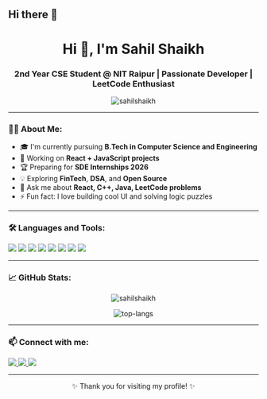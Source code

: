 ## Hi there 👋

<!--
**Sahil-Shaikh10415/Sahil-Shaikh10415** is a ✨ _special_ ✨ repository because its `README.md` (this file) appears on your GitHub profile.

Here are some ideas to get you started:
-->
<h1 align="center">Hi 👋, I'm Sahil Shaikh</h1>
<h3 align="center">2nd Year CSE Student @ NIT Raipur | Passionate Developer | LeetCode Enthusiast</h3>

<p align="center">
  <img src="https://komarev.com/ghpvc/?username=sahilshaikh&label=Profile%20views&color=0e75b6&style=flat" alt="sahilshaikh" />
</p>

---

### 🧑‍💻 About Me:

- 🎓 I'm currently pursuing **B.Tech in Computer Science and Engineering**
- 🔭 Working on **React + JavaScript projects**
- 🏆 Preparing for **SDE Internships 2026**
- 💡 Exploring **FinTech**, **DSA**, and **Open Source**
- 💬 Ask me about **React, C++, Java, LeetCode problems**
- ⚡ Fun fact: I love building cool UI and solving logic puzzles

---

### 🛠️ Languages and Tools:

<p align="left">
  <img src="https://img.shields.io/badge/C++-00599C?style=for-the-badge&logo=c%2B%2B&logoColor=white"/>
  <img src="https://img.shields.io/badge/Java-ED8B00?style=for-the-badge&logo=java&logoColor=white"/>
  <img src="https://img.shields.io/badge/JavaScript-F0DB4F?style=for-the-badge&logo=javascript&logoColor=black"/>
  <img src="https://img.shields.io/badge/React-61DBFB?style=for-the-badge&logo=react&logoColor=black"/>
  <img src="https://img.shields.io/badge/HTML5-E34F26?style=for-the-badge&logo=html5&logoColor=white"/>
  <img src="https://img.shields.io/badge/CSS3-1572B6?style=for-the-badge&logo=css3&logoColor=white"/>
  <img src="https://img.shields.io/badge/VS%20Code-007ACC?style=for-the-badge&logo=visual-studio-code&logoColor=white"/>
  <img src="https://img.shields.io/badge/Git-F05032?style=for-the-badge&logo=git&logoColor=white"/>
</p>

---

### 📈 GitHub Stats:

<p align="center">
  <img src="https://github-readme-stats.vercel.app/api?username=sahilshaikh&show_icons=true&theme=tokyonight" alt="sahilshaikh" />
</p>

<p align="center">
  <img src="https://github-readme-stats.vercel.app/api/top-langs/?username=sahilshaikh&layout=compact&theme=tokyonight" alt="top-langs" />
</p>

---

### 📫 Connect with me:

<p align="left">
  <a href="https://www.linkedin.com/in/YOUR-LINKEDIN-USERNAME/" target="_blank">
    <img src="https://img.shields.io/badge/LinkedIn-blue?style=for-the-badge&logo=linkedin&logoColor=white" />
  </a>
  <a href="mailto:your.email@example.com">
    <img src="https://img.shields.io/badge/Gmail-D14836?style=for-the-badge&logo=gmail&logoColor=white" />
  </a>
  <a href="https://leetcode.com/YOUR-LEETCODE-USERNAME/">
    <img src="https://img.shields.io/badge/LeetCode-FFA116?style=for-the-badge&logo=leetcode&logoColor=black" />
  </a>
</p>

---

<p align="center">✨ Thank you for visiting my profile! ✨</p>

